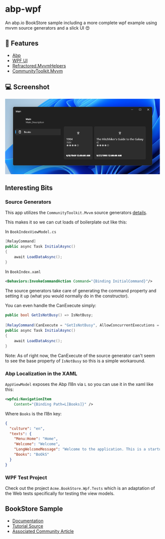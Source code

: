 # abp-wpf

An abp.io BookStore sample including a more complete wpf example using mvvm source generators and a slick UI :heart_eyes:

## :tophat: Features

- [Abp](https://abp.io)
- [WPF UI](https://github.com/lepoco/wpfui)
- [Refractored.MvvmHelpers](https://www.nuget.org/packages/Refractored.MvvmHelpers/)
- [CommunityToolkit.Mvvm](https://www.nuget.org/packages/CommunityToolkit.Mvvm)

## :computer: Screenshot
![example](images/example.png)

## Interesting Bits

### Source Generators

This app utilizes the `CommunityToolkit.Mvvm` source generators [details](https://docs.microsoft.com/en-us/windows/communitytoolkit/mvvm/introduction). 

This makes it so we can cut loads of boilerplate out like this:

In `BookIndexViewModel.cs` 
```c#
[RelayCommand]
public async Task InitialAsync()
{
    await LoadDataAsync();
}
```

In `BookIndex.xaml`

```xml
<Behaviors:InvokeCommandAction Command="{Binding InitialCommand}"/>
```

The source generators take care of generating the command property and setting it up (what you would normally do in the constructor).

You can even handle the CanExecute simply:

```c#
public bool GetIsNotBusy() => IsNotBusy;

[RelayCommand(CanExecute = "GetIsNotBusy", AllowConcurrentExecutions = true)]
public async Task InitialAsync()
{
    await LoadDataAsync();
}
```

Note: As of right now, the CanExecute of the source generator can't seem to see the base property of `IsNotBusy` so  this is a simple workaround.

### Abp Localization in the XAML

`AppViewModel` exposes the Abp l18n via `L` so you can use it in the xaml like this:

```xml
<wpfui:NavigationItem
    Content="{Binding Path=L[Books]}" />
```

Where `Books` is the l18n key:

```json
{
  "culture": "en",
  "texts": {
    "Menu:Home": "Home",
    "Welcome": "Welcome",
    "LongWelcomeMessage": "Welcome to the application. This is a startup project based on the ABP framework. For more information, visit abp.io.",
    "Books": "BoOkS"
  }
}
```

### WPF Test Project

Check out the project `Acme.BookStore.Wpf.Tests` which is an adaptation of the Web tests specifically for testing the view models.

## BookStore Sample

- [Documentation](https://docs.abp.io/en/abp/latest/Tutorials/Part-1?UI=MVC&DB=EF)
- [Tutorial Source](https://github.com/abpframework/abp-samples/tree/master/BookStore-Mvc-EfCore)
- [Associated Community Article](article.md)

